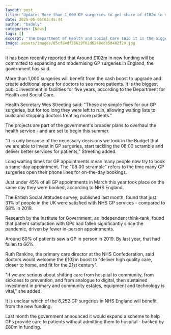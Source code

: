 ```yaml
---
layout: post
title: "Update: More than 1,000 GP surgeries to get share of £102m to modernise"
date: 2025-05-06T03:45:44
author: "badely"
categories: [News]
tags: []
excerpt: "The Department of Health and Social Care said it is the biggest public investment in facilities in England in five years."
image: assets/images/05cf84df26629f02d6248edb5d482f29.jpg
---
```


It has been recently reported that Around £102m in new funding will be committed to expanding and modernising GP surgeries in England, the government has said.

More than 1,000 surgeries will benefit from the cash boost to upgrade and create additional space for doctors to see more patients. It is the biggest public investment in facilities for five years, according to the Department for Health and Social Care.

Health Secretary Wes Streeting said: "These are simple fixes for our GP surgeries, but for too long they were left to ruin, allowing waiting lists to build and stopping doctors treating more patients."

The projects are part of the government's broader plans to overhaul the health service - and are set to begin this summer.

"It is only because of the necessary decisions we took in the Budget that we are able to invest in GP surgeries, start tackling the 08:00 scramble and deliver better services for patients," Streeting added.

Long waiting times for GP appointments mean many people now try to book a same-day appointment. The "08:00  scramble" refers to the time many GP surgeries open their phone lines for on-the-day bookings.

Just under 45% of all GP appointments in March this year took place on the same day they were booked, according to NHS England.

The British Social Attitudes survey, published last month, found that just 31% of people in the UK were satisfied with NHS GP services - compared to 68% in 2019.

Research by the Institute for Government, an independent think-tank, found that patient satisfaction with GPs had fallen significantly since the pandemic, driven by fewer in-person appointments.

Around 80% of patients saw a GP in person in 2019. By last year, that had fallen to 66%.

Ruth Rankine, the primary care director at the NHS Confederation, said doctors would welcome the £102m boost to "deliver high quality care, closer to home, and fit for the 21st century".

"If we are serious about shifting care from hospital to community, from sickness to prevention, and from analogue to digital, then sustained investment in primary and community estates, equipment and technology is vital," she added.

It is unclear which of the 6,252 GP surgeries in NHS England will benefit from the new funding.

Last month the government announced it would expand a scheme to help GPs provide care to patients without admitting them to hospital - backed by £80m in funding.

